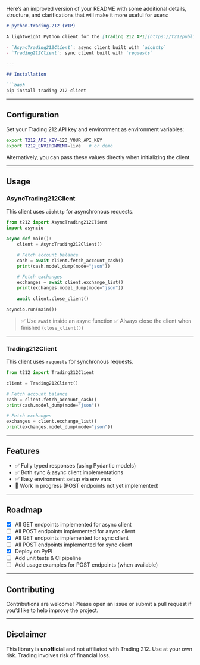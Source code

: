 Here’s an improved version of your README with some additional details, structure, and clarifications that will make it more useful for users:

````markdown
# python-trading-212 (WIP)

A lightweight Python client for the [Trading 212 API](https://t212public-api-docs.redoc.ly/), providing both **asynchronous** and **synchronous** interfaces.

- `AsyncTrading212Client`: async client built with `aiohttp`
- `Trading212Client`: sync client built with `requests`

---

## Installation

```bash
pip install trading-212-client
````

---

## Configuration

Set your Trading 212 API key and environment as environment variables:

```bash
export T212_API_KEY=123_YOUR_API_KEY
export T212_ENVIRONMENT=live   # or demo
```

Alternatively, you can pass these values directly when initializing the client.

---

## Usage

### AsyncTrading212Client

This client uses `aiohttp` for asynchronous requests.

```python
from t212 import AsyncTrading212Client
import asyncio

async def main():
    client = AsyncTrading212Client()

    # Fetch account balance
    cash = await client.fetch_account_cash()
    print(cash.model_dump(mode="json"))

    # Fetch exchanges
    exchanges = await client.exchange_list()
    print(exchanges.model_dump(mode="json"))

    await client.close_client()

asyncio.run(main())
```

> ✅ Use `await` inside an async function
> ✅ Always close the client when finished (`close_client()`)

---

### Trading212Client

This client uses `requests` for synchronous requests.

```python
from t212 import Trading212Client

client = Trading212Client()

# Fetch account balance
cash = client.fetch_account_cash()
print(cash.model_dump(mode="json"))

# Fetch exchanges
exchanges = client.exchange_list()
print(exchanges.model_dump(mode="json"))
```

---

## Features

* ✅ Fully typed responses (using Pydantic models)
* ✅ Both sync & async client implementations
* ✅ Easy environment setup via env vars
* 🚧 Work in progress (POST endpoints not yet implemented)

---

## Roadmap

* [x] All GET endpoints implemented for async client
* [ ] All POST endpoints implemented for async client
* [x] All GET endpoints implemented for sync client
* [ ] All POST endpoints implemented for sync client
* [x] Deploy on PyPI
* [ ] Add unit tests & CI pipeline
* [ ] Add usage examples for POST endpoints (when available)

---

## Contributing

Contributions are welcome! Please open an issue or submit a pull request if you’d like to help improve the project.

---

## Disclaimer

This library is **unofficial** and not affiliated with Trading 212. Use at your own risk. Trading involves risk of financial loss.


